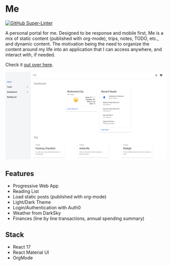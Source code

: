 # Me

[![GitHub Super-Linter](https://github.com/brianbrowndev/b-me/workflows/Lint%20Code%20Base/badge.svg)](https://github.com/marketplace/actions/super-linter)

A personal portal for me. Designed to be response and mobile first, Me is a mix of static content (published with org-mode), trips, notes, TODO, etc., and dynamic content. The motivation being the need to organize the content around my life into an application that I can access anywhere, and interact with, if needed.

Check it [out over here](https://brianbrown.dev/me).

![home page](docs/home.png)

## Features

- Progressive Web App
- Reading List
- Load static posts (published with org-mode)
- Light/Dark Theme
- Login/Authentication with Auth0
- Weather from DarkSky
- Finances (line by line transactions, annual spending summary)

## Stack

- React 17
- React Material UI
- OrgMode
